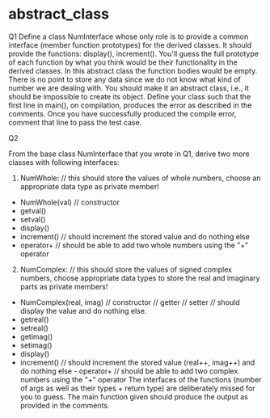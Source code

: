 # abstract_class

Q1
Define a class NumInterface whose only role is to provide a common interface (member function prototypes) for the derived classes. It should provide the functions: display(), increment(). You'll guess the full prototype of each function by what you think would be their functionality in the derived classes. In this abstract class the function bodies would be empty.
There is no point to store any data since we do not know what kind of number we are dealing with. You should make it an abstract class, i.e., it should be impossible to create its object.
Define your class such that the first line in main(), on compilation, produces the error as described in the comments. Once you have successfully produced the compile error, comment that line to pass the test case.

Q2

From the base class NumInterface that you wrote in Q1, derive two more classes with following interfaces: 

1. NumWhole: // this should store the values of whole numbers, choose an appropriate data type as private member!
- NumWhole(val) // constructor
- getval()
- setval()
- display()
- increment() // should increment the stored value and do nothing else
- operator+ // should be able to add two whole numbers using the "+" operator
2. NumComplex: // this should store the values of signed complex numbers, choose appropriate data types to store the real and imaginary parts as private members!
- NumComplex(real, imag) // constructor
// getter // setter
// should display the value and do nothing else.
- getreal()
- setreal()
- getimag()
- setimag()
- display()
- increment() // should increment the stored value (real++, imag++) and do nothing else - operator+ // should be able to add two complex numbers using the "+" operator
The interfaces of the functions (number of args as well as their types + return type) are deliberately missed for you to guess.
The main function given should produce the output as provided in the comments.
